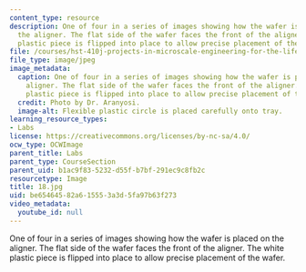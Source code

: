 ```yaml
---
content_type: resource
description: One of four in a series of images showing how the wafer is placed on
  the aligner. The flat side of the wafer faces the front of the aligner. The white
  plastic piece is flipped into place to allow precise placement of the wafer.
file: /courses/hst-410j-projects-in-microscale-engineering-for-the-life-sciences-spring-2007/be65464582a615553a3d5fa97b63f273_18.jpg
file_type: image/jpeg
image_metadata:
  caption: One of four in a series of images showing how the wafer is placed on the
    aligner. The flat side of the wafer faces the front of the aligner. The white
    plastic piece is flipped into place to allow precise placement of the wafer.
  credit: Photo by Dr. Aranyosi.
  image-alt: Flexible plastic circle is placed carefully onto tray.
learning_resource_types:
- Labs
license: https://creativecommons.org/licenses/by-nc-sa/4.0/
ocw_type: OCWImage
parent_title: Labs
parent_type: CourseSection
parent_uid: b1ac9f83-5232-d55f-b7bf-291ec9c8fb2c
resourcetype: Image
title: 18.jpg
uid: be654645-82a6-1555-3a3d-5fa97b63f273
video_metadata:
  youtube_id: null
---
```

One of four in a series of images showing how the wafer is placed on the aligner. The flat side of the wafer faces the front of the aligner. The white plastic piece is flipped into place to allow precise placement of the wafer.